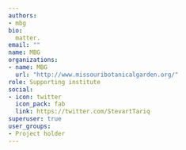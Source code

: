 ```yaml
---
authors:
- mbg
bio: 
  matter.
email: ""
name: MBG
organizations:
- name: MBG
  url: "http://www.missouribotanicalgarden.org/"
role: Supporting institute
social:
- icon: twitter
  icon_pack: fab
  link: https://twitter.com/StevartTariq
superuser: true
user_groups:
- Project holder
---
```


